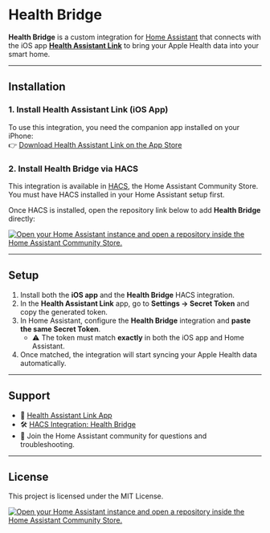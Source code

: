 # Health Bridge

**Health Bridge** is a custom integration for [Home Assistant](https://www.home-assistant.io/) that connects with the iOS app **[Health Assistant Link](https://apps.apple.com/us/app/health-assistant-link/id6745420767)** to bring your Apple Health data into your smart home.

---

## Installation

### 1. Install Health Assistant Link (iOS App)
To use this integration, you need the companion app installed on your iPhone:  
👉 [Download Health Assistant Link on the App Store](https://apps.apple.com/us/app/health-assistant-link/id6745420767)

### 2. Install Health Bridge via HACS
This integration is available in [HACS](https://hacs.xyz/), the Home Assistant Community Store.  
You must have HACS installed in your Home Assistant setup first.

Once HACS is installed, open the repository link below to add **Health Bridge** directly:

[![Open your Home Assistant instance and open a repository inside the Home Assistant Community Store.](https://my.home-assistant.io/badges/hacs_repository.svg)](https://my.home-assistant.io/redirect/hacs_repository/?category=integration&repository=health_bridge&owner=gregt1993)

---

## Setup

1. Install both the **iOS app** and the **Health Bridge** HACS integration.  
2. In the **Health Assistant Link** app, go to **Settings → Secret Token** and copy the generated token.  
3. In Home Assistant, configure the **Health Bridge** integration and **paste the same Secret Token**.  
   - ⚠️ The token must match **exactly** in both the iOS app and Home Assistant.  
4. Once matched, the integration will start syncing your Apple Health data automatically.

---

## Support

- 📱 [Health Assistant Link App](https://apps.apple.com/us/app/health-assistant-link/id6745420767)  
- 🛠 [HACS Integration: Health Bridge](https://my.home-assistant.io/redirect/hacs_repository/?category=integration&repository=health_bridge&owner=gregt1993)  
- 💬 Join the Home Assistant community for questions and troubleshooting.

---

## License
This project is licensed under the MIT License.



[![Open your Home Assistant instance and open a repository inside the Home Assistant Community Store.](https://my.home-assistant.io/badges/hacs_repository.svg)](https://my.home-assistant.io/redirect/hacs_repository/?category=integration&repository=health_bridge&owner=gregt1993)
